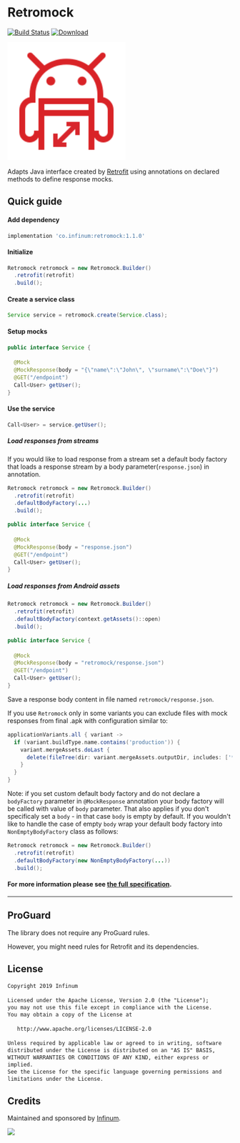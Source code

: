 # Retromock
[![Build Status](https://app.bitrise.io/app/7b832efc5bb97051/status.svg?token=S3Efgo8YEz6s8tFv2ocKzA&branch=master)](https://app.bitrise.io/app/7b832efc5bb97051)
[ ![Download](https://img.shields.io/maven-central/v/co.infinum/retromock) ](https://search.maven.org/artifact/co.infinum/retromock)

<img src='./logo.svg' width='264'/>

Adapts Java interface created by [Retrofit][retrofit] using annotations on declared methods to define response mocks.

Quick guide
-------

#### Add dependency
```gradle
implementation 'co.infinum:retromock:1.1.0'
```

#### Initialize
```java
Retromock retromock = new Retromock.Builder()
  .retrofit(retrofit)
  .build();
```

#### Create a service class
```java
Service service = retromock.create(Service.class);
```

#### Setup mocks
```java
public interface Service {

  @Mock
  @MockResponse(body = "{\"name\":\"John\", \"surname\":\"Doe\"}")
  @GET("/endpoint")
  Call<User> getUser();
}
```

#### Use the service
```java
Call<User> = service.getUser();
```

##### Load responses from streams
If you would like to load response from a stream set a default body factory that loads a response stream by a body parameter(`response.json`) in annotation.
```java
Retromock retromock = new Retromock.Builder()
  .retrofit(retrofit)
  .defaultBodyFactory(...)
  .build();
```

```java
public interface Service {

  @Mock
  @MockResponse(body = "response.json")
  @GET("/endpoint")
  Call<User> getUser();
}
```

##### Load responses from Android assets
```java
Retromock retromock = new Retromock.Builder()
  .retrofit(retrofit)
  .defaultBodyFactory(context.getAssets()::open)
  .build();
```

```java
public interface Service {

  @Mock
  @MockResponse(body = "retromock/response.json")
  @GET("/endpoint")
  Call<User> getUser();
}
```

Save a response body content in file named `retromock/response.json`.

If you use `Retromock` only in some variants you can exclude files with mock responses from final .apk with configuration similar to:
```groovy
applicationVariants.all { variant ->
  if (variant.buildType.name.contains('production')) {
    variant.mergeAssets.doLast {
      delete(fileTree(dir: variant.mergeAssets.outputDir, includes: ['**/retromock/*']))
    }
  }
}
```

Note: if you set custom default body factory and do not declare a `bodyFactory` parameter in `@MockResponse` annotation your body factory will be called with value of `body` parameter.
That also applies if you don't specificaly set a `body` - in that case `body` is empty by default.
If you wouldn't like to handle the case of empty `body` wrap your default body factory into `NonEmptyBodyFactory` class as follows:
```java
Retromock retromock = new Retromock.Builder()
  .retrofit(retrofit)
  .defaultBodyFactory(new NonEmptyBodyFactory(...))
  .build();
```

#### For more information please see [the full specification][specification].
-------



ProGuard
-------
The library does not require any ProGuard rules.

However, you might need rules for Retrofit and its dependencies.

License
-------
```
Copyright 2019 Infinum

Licensed under the Apache License, Version 2.0 (the "License");
you may not use this file except in compliance with the License.
You may obtain a copy of the License at

   http://www.apache.org/licenses/LICENSE-2.0

Unless required by applicable law or agreed to in writing, software
distributed under the License is distributed on an "AS IS" BASIS,
WITHOUT WARRANTIES OR CONDITIONS OF ANY KIND, either express or implied.
See the License for the specific language governing permissions and
limitations under the License.
```

## Credits

Maintained and sponsored by [Infinum](http://www.infinum.co).

<a href='https://infinum.co'>
  <img src='https://infinum.co/infinum.png' href='https://infinum.co' width='264'>
</a>


 [retrofit]: https://square.github.io/retrofit/
 [specification]: SPECIFICATION.md
